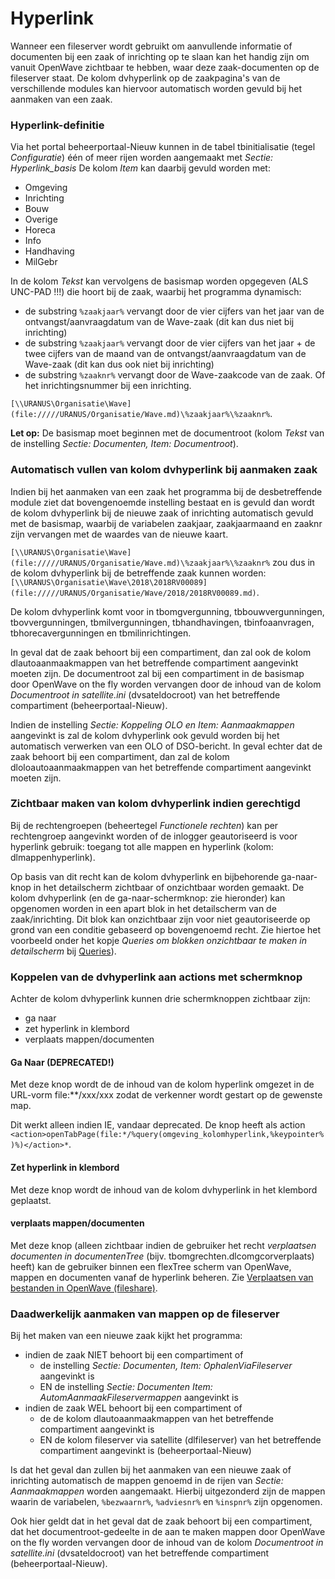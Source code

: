 # Hyperlink

Wanneer een fileserver wordt gebruikt om aanvullende informatie of documenten bij een zaak of inrichting op te slaan kan het handig zijn om vanuit OpenWave zichtbaar te hebben, waar deze zaak-documenten op de fileserver staat. De kolom dvhyperlink op de zaakpagina's van de verschillende modules kan hiervoor automatisch worden gevuld bij het aanmaken van een zaak.

### Hyperlink-definitie

Via het portal beheerportaal-Nieuw kunnen in de tabel tbinitialisatie (tegel *Configuratie*) één of meer rijen worden aangemaakt met *Sectie: Hyperlink_basis*
De kolom *Item* kan daarbij gevuld worden met:

* Omgeving
* Inrichting
* Bouw
* Overige
* Horeca
* Info
* Handhaving
* MilGebr

In  de kolom *Tekst* kan vervolgens de basismap worden opgegeven (ALS UNC-PAD !!!) die hoort bij de zaak, waarbij het programma dynamisch:

* de substring `%zaakjaar%` vervangt door de vier cijfers van het jaar van de ontvangst/aanvraagdatum van de Wave-zaak (dit kan dus niet bij inrichting)
* de substring  `%zaakjaar%`  vervangt door de vier cijfers van het jaar + de twee cijfers van de maand van de ontvangst/aanvraagdatum van de Wave-zaak (dit kan dus ook niet bij inrichting)
* de substring  `%zaaknr%`  vervangt door de Wave-zaakcode van de zaak. Of het inrichtingsnummer bij een inrichting.

`[\\URANUS\Organisatie\Wave](file://///URANUS/Organisatie/Wave.md)\%zaakjaar%\%zaaknr%`.

**Let op:** De basismap moet beginnen met de documentroot (kolom *Tekst* van de instelling *Sectie: Documenten, Item: Documentroot*).

### Automatisch vullen van kolom dvhyperlink bij aanmaken zaak

Indien bij het aanmaken van een zaak het programma bij de desbetreffende module ziet dat bovengenoemde instelling bestaat en is gevuld dan wordt de kolom dvhyperlink bij de nieuwe zaak of inrichting automatisch gevuld met de basismap, waarbij de variabelen zaakjaar, zaakjaarmaand en zaaknr zijn vervangen met de waardes van de nieuwe kaart.

`[\\URANUS\Organisatie\Wave](file://///URANUS/Organisatie/Wave.md)\%zaakjaar%\%zaaknr%` zou dus in de kolom dvhyperlink bij de betreffende zaak kunnen worden: `[\\URANUS\Organisatie\Wave\2018\2018RV00089](file://///URANUS/Organisatie/Wave/2018/2018RV00089.md)`.

De kolom dvhyperlink komt voor in tbomgvergunning, tbbouwvergunningen, tbovvergunningen, tbmilvergunningen, tbhandhavingen, tbinfoaanvragen, tbhorecavergunningen en tbmilinrichtingen.

In geval dat de zaak behoort bij een compartiment, dan zal ook de kolom dlautoaanmaakmappen van het betreffende compartiment aangevinkt moeten zijn. De documentroot zal bij een compartiment in de basismap door OpenWave on the fly worden vervangen door de inhoud van de kolom *Documentroot in satellite.ini* (dvsateldocroot) van het betreffende compartiment (beheerportaal-Nieuw).

Indien de instelling *Sectie: Koppeling OLO en Item: Aanmaakmappen* aangevinkt is zal de kolom dvhyperlink ook gevuld worden bij het automatisch verwerken van een OLO of DSO-bericht. In geval echter dat de zaak behoort bij een compartiment, dan zal de kolom dloloautoaanmaakmappen van het betreffende compartiment aangevinkt moeten zijn.

### Zichtbaar maken van kolom dvhyperlink indien gerechtigd

Bij de rechtengroepen (beheertegel *Functionele rechten*) kan per rechtengroep aangevinkt worden of de inlogger geautoriseerd is voor hyperlink gebruik: toegang tot alle mappen en hyperlink (kolom: dlmappenhyperlink).

Op basis van dit recht kan de kolom dvhyperlink en bijbehorende ga-naar-knop in het detailscherm zichtbaar of onzichtbaar worden gemaakt. De kolom dvhyperlink (en de ga-naar-schermknop: zie hieronder) kan opgenomen worden in een apart blok in het detailscherm van de zaak/inrichting. Dit blok kan onzichtbaar zijn voor niet geautoriseerde op grond van een conditie gebaseerd op bovengenoemd recht. Zie hiertoe het voorbeeld onder het kopje *Queries om blokken onzichtbaar te maken in detailscherm* bij [Queries](/docs/instellen_inrichten/queries.md)).

### Koppelen van de dvhyperlink aan actions met schermknop

Achter de kolom dvhyperlink kunnen drie schermknoppen zichtbaar zijn:

* ga naar
* zet hyperlink in klembord
* verplaats mappen/documenten

#### Ga Naar (**DEPRECATED!**)

Met deze knop wordt de de inhoud van de kolom hyperlink omgezet in de URL-vorm file:**/xxx/xxx zodat de verkenner wordt gestart op de gewenste map.

Dit werkt alleen indien IE, vandaar deprecated. De knop heeft als action `<action>openTabPage(file:*/%query(omgeving_kolomhyperlink,%keypointer%)%)</action>*`.

#### Zet hyperlink in klembord

Met deze knop wordt de inhoud van de kolom dvhyperlink in het klembord geplaatst.

#### verplaats mappen/documenten

Met deze knop (alleen zichtbaar indien de gebruiker het recht *verplaatsen documenten in documentenTree* (bijv. tbomgrechten.dlcomgcorverplaats) heeft) kan de gebruiker binnen een flexTree scherm van OpenWave, mappen en documenten vanaf de hyperlink beheren. Zie [Verplaatsen van bestanden in OpenWave (fileshare)](/docs/probleemoplossing/programmablokken/verplaatsen_bestanden_fileshare.md).

### Daadwerkelijk aanmaken van mappen op de fileserver

Bij het maken van een nieuwe zaak kijkt het programma:

* indien de zaak NIET behoort bij een compartiment of
  * de instelling *Sectie: Documenten, Item: OphalenViaFileserver* aangevinkt is
  * EN de instelling *Sectie: Documenten Item: AutomAanmaakFileservermappen* aangevinkt is
* indien de zaak WEL behoort bij een compartiment of
  * de de kolom dlautoaanmaakmappen van het betreffende compartiment aangevinkt is
  * EN de kolom fileserver via satellite (dlfileserver) van het betreffende compartiment aangevinkt is (beheerportaal-Nieuw)

Is dat het geval dan zullen bij het aanmaken van een nieuwe zaak of inrichting automatisch de mappen genoemd in de rijen van *Sectie: Aanmaakmappen* worden aangemaakt. Hierbij uitgezonderd zijn de mappen waarin de variabelen, `%bezwaarnr%`,  `%adviesnr%`  en  `%inspnr%`  zijn opgenomen.

Ook hier geldt dat in het geval dat de zaak behoort bij een compartiment, dat het documentroot-gedeelte in de aan te maken mappen door OpenWave on the fly worden vervangen door de inhoud van de kolom *Documentroot in satellite.ini* (dvsateldocroot) van het betreffende compartiment (beheerportaal-Nieuw).
